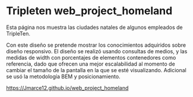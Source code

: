 # Tripleten web_project_homeland

Esta página nos muestra las ciudades natales de algunos empleados de TripleTen.

Con este diseño se pretende mostrar los conocimientos adquiridos sobre diseño responsivo. El diseño se realizó usando consultas de medios, y las medidas de width con porcentajes de elementos contenedores como referencia, dado que ofrecen una mejor escalabilidad al momento de cambiar el tamaño de la pantalla en la que se esté visualizando. Adicional se usó la metodología BEM y posicionamiento.

https://Jmarce12.github.io/web_project_homeland

